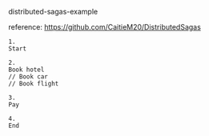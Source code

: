 distributed-sagas-example

reference: https://github.com/CaitieM20/DistributedSagas

```
1.
Start

2.
Book hotel
// Book car
// Book flight

3.
Pay

4.
End

```
